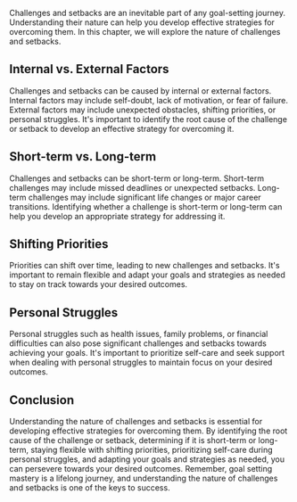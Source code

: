 
Challenges and setbacks are an inevitable part of any goal-setting journey. Understanding their nature can help you develop effective strategies for overcoming them. In this chapter, we will explore the nature of challenges and setbacks.

Internal vs. External Factors
-----------------------------

Challenges and setbacks can be caused by internal or external factors. Internal factors may include self-doubt, lack of motivation, or fear of failure. External factors may include unexpected obstacles, shifting priorities, or personal struggles. It's important to identify the root cause of the challenge or setback to develop an effective strategy for overcoming it.

Short-term vs. Long-term
------------------------

Challenges and setbacks can be short-term or long-term. Short-term challenges may include missed deadlines or unexpected setbacks. Long-term challenges may include significant life changes or major career transitions. Identifying whether a challenge is short-term or long-term can help you develop an appropriate strategy for addressing it.

Shifting Priorities
-------------------

Priorities can shift over time, leading to new challenges and setbacks. It's important to remain flexible and adapt your goals and strategies as needed to stay on track towards your desired outcomes.

Personal Struggles
------------------

Personal struggles such as health issues, family problems, or financial difficulties can also pose significant challenges and setbacks towards achieving your goals. It's important to prioritize self-care and seek support when dealing with personal struggles to maintain focus on your desired outcomes.

Conclusion
----------

Understanding the nature of challenges and setbacks is essential for developing effective strategies for overcoming them. By identifying the root cause of the challenge or setback, determining if it is short-term or long-term, staying flexible with shifting priorities, prioritizing self-care during personal struggles, and adapting your goals and strategies as needed, you can persevere towards your desired outcomes. Remember, goal setting mastery is a lifelong journey, and understanding the nature of challenges and setbacks is one of the keys to success.
